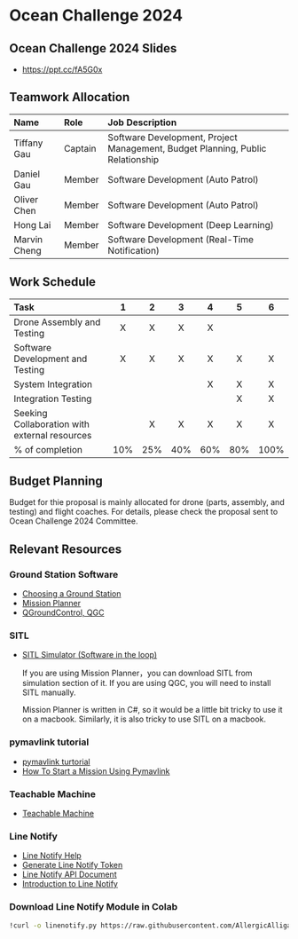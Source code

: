 # Ocean Challenge 2024

## Ocean Challenge 2024 Slides
* https://ppt.cc/fA5G0x

## Teamwork Allocation
|Name|Role|Job Description|
|:--|:--|:--|
|Tiffany Gau|Captain|Software Development, Project Management, Budget Planning, Public Relationship|
|Daniel Gau|Member|Software Development (Auto Patrol)|
|Oliver Chen|Member|Software Development (Auto Patrol) |
|Hong Lai|Member|Software Development (Deep Learning)|
|Marvin Cheng|Member|Software Development (Real-Time Notification)|

## Work Schedule
|Task|1|2|3|4|5|6|
|:--|:-:|:-:|:-:|:-:|:-:|:-:|
|Drone Assembly and Testing|X|X|X|X|||
|Software Development and Testing|X|X|X|X|X|X|
|System Integration||||X|X|X|
|Integration Testing|||||X|X|
|Seeking Collaboration with external resources||X|X|X|X|X|
|% of completion|10%|25%|40%|60%|80%|100%|

## Budget Planning

Budget for thie proposal is mainly allocated for drone (parts, assembly, and testing) and flight coaches.  For details, please check the proposal sent to Ocean Challenge 2024 Committee.

## Relevant Resources

### Ground Station Software
* [Choosing a Ground Station](https://ardupilot.org/copter/docs/common-choosing-a-ground-station.html) 
* [Mission Planner](https://github.com/ArduPilot/MissionPlanner)
* [QGroundControl, QGC](http://qgroundcontrol.com/)

### SITL
* [SITL Simulator (Software in the loop)](https://ardupilot.org/dev/docs/sitl-simulator-software-in-the-loop.html)

  If you are using Mission Planner，you can download SITL from simulation section of it.  If you are using QGC, you will need to install SITL manually.

  Mission Planner is written in C#, so it would be a little bit tricky to use it on a macbook.  Similarly, it is also tricky to use SITL on a macbook.

### pymavlink tutorial
* [pymavlink turtorial](https://www.youtube.com/watch?v=kecnaxlUiTY&list=PLy9nLDKxDN68cwdt5EznyAul6R8mUSNou)
* [How To Start a Mission Using Pymavlink](https://www.youtube.com/watch?v=pAAN055XCxA)

### Teachable Machine
* [Teachable Machine](https://teachablemachine.withgoogle.com/)

### Line Notify
* [Line Notify Help](https://help2.line.me/line_notify/web/pc?lang=zh-Hant)
* [Generate Line Notify Token](https://notify-bot.line.me/en/)
* [Line Notify API Document](https://notify-bot.line.me/doc/en/)
* [Introduction to Line Notify](https://github.com/vcdemy/linenotify)

### Download Line Notify Module in Colab
```bash
!curl -o linenotify.py https://raw.githubusercontent.com/AllergicAlligator/skyguard/main/linenotify.py
```
